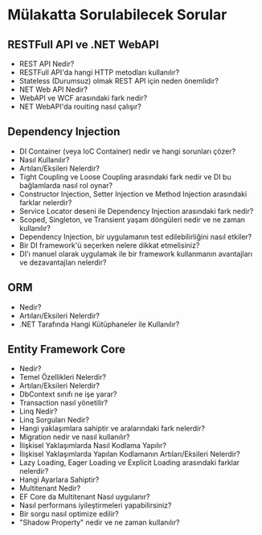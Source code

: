 # Mülakatta Sorulabilecek Sorular
## RESTFull API ve .NET WebAPI
- REST API Nedir?
- RESTFull API'da hangi HTTP metodları kullanılır?
- Stateless (Durumsuz) olmak REST API için neden önemlidir?
- NET Web API Nedir?
- WebAPI ve WCF arasındaki fark nedir?
- NET WebAPI'da rouiting nasıl çalışır?

## Dependency Injection 
- DI Container (veya IoC Container) nedir ve hangi sorunları çözer?
- Nasıl Kullanılır?
- Artıları/Eksileri Nelerdir?
- Tight Coupling ve Loose Coupling arasındaki fark nedir ve DI bu bağlamlarda nasıl rol oynar?
- Constructor Injection, Setter Injection ve Method Injection arasındaki farklar nelerdir?
- Service Locator deseni ile Dependency Injection arasındaki fark nedir?
- Scoped, Singleton, ve Transient yaşam döngüleri nedir ve ne zaman kullanılır?
- Dependency Injection, bir uygulamanın test edilebilirliğini nasıl etkiler?
- Bir DI framework'ü seçerken nelere dikkat etmelisiniz?
- DI'ı manuel olarak uygulamak ile bir framework kullanmanın avantajları ve dezavantajları nelerdir?

## ORM
- Nedir?
- Artıları/Eksileri Nelerdir?
- .NET Tarafında Hangi Kütüphaneler ile Kullanılır?

## Entity Framework Core
- Nedir?
- Temel Özellikleri Nelerdir?
- Artıları/Eksileri Nelerdir?
- DbContext sınıfı ne işe yarar?
- Transaction nasıl yönetilir?
- Linq Nedir?
- Linq Sorguları Nedir?
- Hangi yaklaşımlara sahiptir ve aralarındaki fark nelerdir?
- Migration nedir ve nasıl kullanılır?
- İlişkisel Yaklaşımlarda Nasıl Kodlama Yapılır?
- İlişkisel Yaklaşımlarda Yapılan Kodlamanın Artıları/Eksileri Nelerdir?
- Lazy Loading, Eager Loading ve Explicit Loading arasındaki farklar nelerdir?
- Hangi Ayarlara Sahiptir?
- Multitenant Nedir?
- EF Core da Multitenant Nasıl uygulanır?
- Nasıl performans iyileştirmeleri yapabilirsiniz?
- Bir sorgu nasıl optimize edilir?
- "Shadow Property" nedir ve ne zaman kullanılır?